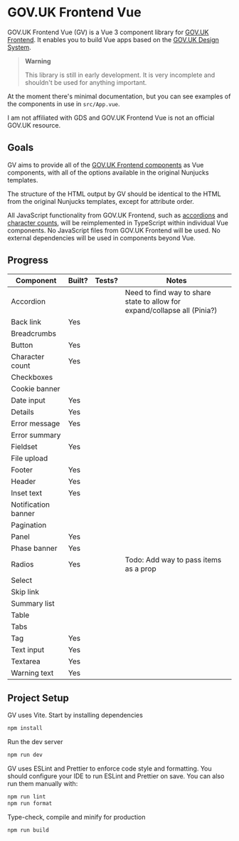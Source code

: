 # GOV.UK Frontend Vue

GOV.UK Frontend Vue (GV) is a Vue 3 component library for [GOV.UK Frontend](https://github.com/alphagov/govuk-frontend). It enables you to build Vue apps based on the [GOV.UK Design System](https://design-system.service.gov.uk/).

> **Warning**
>
> This library is still in early development. It is very incomplete and shouldn't be used for anything important.

At the moment there's minimal documentation, but you can see examples of the components in use in `src/App.vue`.

I am not affiliated with GDS and GOV.UK Frontend Vue is not an official GOV.UK resource.

## Goals

GV aims to provide all of the [GOV.UK Frontend components](https://design-system.service.gov.uk/components/) as Vue components, with all of the options available in the original Nunjucks templates.

The structure of the HTML output by GV should be identical to the HTML from the original Nunjucks templates, except for attribute order.

All JavaScript functionality from GOV.UK Frontend, such as [accordions](https://design-system.service.gov.uk/components/accordion/) and [character counts](https://design-system.service.gov.uk/components/character-count/), will be reimplemented in TypeScript within individual Vue components. No JavaScript files from GOV.UK Frontend will be used. No external dependencies will be used in components beyond Vue.

## Progress

| Component           | Built? | Tests? | Notes                                                                     |
|---------------------|--------|-------|---------------------------------------------------------------------------|
| Accordion           |        |       | Need to find way to share state to allow for expand/collapse all (Pinia?) |
| Back link           | Yes    |       |                                                                           |
| Breadcrumbs         |        |       |                                                                           |
| Button              | Yes    |       |                                                                           |
| Character count     | Yes    |       |                                                                           |
| Checkboxes          |        |       |                                                                           |
| Cookie banner       |        |       |                                                                           |
| Date input          | Yes    |       |                                                                           |
| Details             | Yes    |       |                                                                           |
| Error message       | Yes    |       |                                                                           |
| Error summary       |        |       |                                                                           |
| Fieldset            | Yes    |       |                                                                           |
| File upload         |        |       |                                                                           |
| Footer              | Yes    |       |                                                                           |
| Header              | Yes    |       |                                                                           |
| Inset text          | Yes    |       |                                                                           |
| Notification banner |        |       |                                                                           |
| Pagination          |        |       |                                                                           |
| Panel               | Yes    |       |                                                                           |
| Phase banner        | Yes    |       |                                                                           |
| Radios              | Yes    |       | Todo: Add way to pass items as a prop                                     |
| Select              |        |       |                                                                           |
| Skip link           |        |       |                                                                           |
| Summary list        |        |       |                                                                           |
| Table               |        |       |                                                                           |
| Tabs                |        |       |                                                                           |
| Tag                 | Yes    |       |                                                                           |
| Text input          | Yes    |       |                                                                           |
| Textarea            | Yes    |       |                                                                           |
| Warning text        | Yes    |       |                                                                           |

## Project Setup

GV uses Vite. Start by installing dependencies

```sh
npm install
```

Run the dev server

```sh
npm run dev
```

GV uses ESLint and Prettier to enforce code style and formatting. You should configure your IDE to run ESLint and Prettier on save. You can also run them manually with:

```sh
npm run lint
npm run format
```

Type-check, compile and minify for production

```sh
npm run build
```
